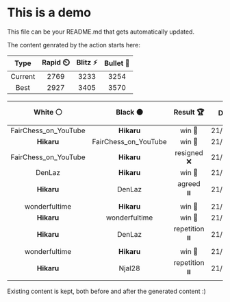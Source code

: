 # This is a demo

This file can be your README.md that gets automatically updated.

The content genrated by the action starts here:

<!--START_SECTION:chessStats-->
<!-- Automatically generated with https://github.com/Balastrong/chess-stats-action -->

| Type | Rapid ⏲️ | Blitz ⚡ | Bullet 🔫 |
|:---:|:---:|:---:|:---:|
| Current | 2769 | 3233 | 3254 |
| Best | 2927 | 3405 | 3570 |

| White ⚪ | Black ⚫ | Result 🏆 | Date 📅 | Position 🗺️ | Type 🕕 |
|:---:|:---:|:---:|:---:|:---:|:---:|
| FairChess_on_YouTube | **Hikaru** | win 🥇 | 21/8/2024 | <a href="http://www.ee.unb.ca/cgi-bin/tervo/fen.pl?select=1r6/5pk1/6p1/R2B4/p4P2/3r4/5K2/8 w - -">Link</a> | Blitz |
| **Hikaru** | FairChess_on_YouTube | win 🥇 | 21/8/2024 | <a href="http://www.ee.unb.ca/cgi-bin/tervo/fen.pl?select=8/8/8/8/3K1pB1/5Pk1/2R5/8 b - -">Link</a> | Blitz |
| FairChess_on_YouTube | **Hikaru** | resigned ❌ | 21/8/2024 | <a href="http://www.ee.unb.ca/cgi-bin/tervo/fen.pl?select=6k1/3R2p1/p6p/2pQ4/2r1q2P/4B1P1/P4P2/6K1 b - -">Link</a> | Blitz |
| DenLaz | **Hikaru** | win 🥇 | 21/8/2024 | <a href="http://www.ee.unb.ca/cgi-bin/tervo/fen.pl?select=R7/1p6/3k3p/1P1bp1p1/1r4P1/7P/p3BK2/8 w - -">Link</a> | Blitz |
| **Hikaru** | DenLaz | agreed ⏸️ | 21/8/2024 | <a href="http://www.ee.unb.ca/cgi-bin/tervo/fen.pl?select=8/5pkp/6p1/8/3n3P/6P1/b2N1PBK/8 b - -">Link</a> | Blitz |
| wonderfultime | **Hikaru** | win 🥇 | 21/8/2024 | <a href="http://www.ee.unb.ca/cgi-bin/tervo/fen.pl?select=3b4/2N2k2/6p1/P6p/1Bn5/8/5PP1/6K1 w - -">Link</a> | Blitz |
| **Hikaru** | wonderfultime | win 🥇 | 21/8/2024 | <a href="http://www.ee.unb.ca/cgi-bin/tervo/fen.pl?select=3Q3k/P5p1/7p/5N2/4P3/5PnP/6RK/4q3 b - -">Link</a> | Blitz |
| **Hikaru** | DenLaz | repetition ⏸️ | 21/8/2024 | <a href="http://www.ee.unb.ca/cgi-bin/tervo/fen.pl?select=r1b1kb1r/ppp2ppp/3q4/8/P2Q4/8/1PP2PPP/RNB2RK1 w kq -">Link</a> | Blitz |
| wonderfultime | **Hikaru** | win 🥇 | 21/8/2024 | <a href="http://www.ee.unb.ca/cgi-bin/tervo/fen.pl?select=6k1/8/3p1np1/p1pP1p1p/1pP4P/1P4P1/P2Q1nP1/q2B2K1 w - -">Link</a> | Blitz |
| **Hikaru** | Njal28 | repetition ⏸️ | 21/8/2024 | <a href="http://www.ee.unb.ca/cgi-bin/tervo/fen.pl?select=3r2k1/5p2/6p1/5p1p/1P6/P5P1/3R1Q1K/q7 b - -">Link</a> | Blitz |

<!--END_SECTION:chessStats-->

Existing content is kept, both before and after the generated content :)
